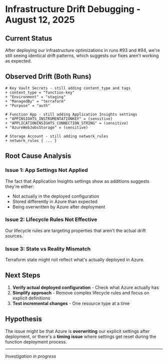# Infrastructure Drift Debugging - August 12, 2025

## Current Status
After deploying our infrastructure optimizations in runs #93 and #94, we're still seeing identical drift patterns, which suggests our fixes aren't working as expected.

## Observed Drift (Both Runs)
```
# Key Vault Secrets - still adding content_type and tags
+ content_type = "function-key"
+ "Environment" = "staging"
+ "ManagedBy" = "terraform"  
+ "Purpose" = "auth"

# Function App - still adding Application Insights settings
+ "APPINSIGHTS_INSTRUMENTATIONKEY" = (sensitive)
+ "APPLICATIONINSIGHTS_CONNECTION_STRING" = (sensitive)
+ "AzureWebJobsStorage" = (sensitive)

# Storage Account - still adding network_rules
+ network_rules { ... }
```

## Root Cause Analysis

### Issue 1: App Settings Not Applied
The fact that Application Insights settings show as additions suggests they're either:
- Not actually in the deployed configuration
- Stored differently in Azure than expected
- Being overwritten by Azure after deployment

### Issue 2: Lifecycle Rules Not Effective  
Our lifecycle rules are targeting properties that aren't the actual drift sources.

### Issue 3: State vs Reality Mismatch
Terraform state might not reflect what's actually deployed in Azure.

## Next Steps
1. **Verify actual deployed configuration** - Check what Azure actually has
2. **Simplify approach** - Remove complex lifecycle rules and focus on explicit definitions
3. **Test incremental changes** - One resource type at a time

## Hypothesis
The issue might be that Azure is **overwriting** our explicit settings after deployment, or there's a **timing issue** where settings get reset during the function deployment process.

---
*Investigation in progress*

